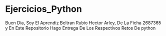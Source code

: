 # Ejercicios_Python

Buen Dia, Soy El Aprendiz Beltran Rubio Hector Arley, De La Ficha 2687365 y En Este Repositorio Hago Entrega De Los Respectivos Retos De python
